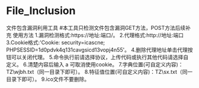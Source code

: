 # File_Inclusion
文件包含漏洞利用工具
#本工具只检测文件包含漏洞GET方法，POST方法后续补充
使用方法
1.漏洞检测格式:https://地址:端口/。
2.代理格式:http://地址:端口
3.Cookie格式:'Cookie: security=icascne; PHPSESSID=1d0pdvk4q131cavgsicd13vopj4n55'。
4.删除代理地址单击代理按钮可以关闭代理。
5.命令执行前请选择协议，上传代码或执行其他代码请选择自定义。
6.清楚内容后输入 a 可取消使用cookie。
7.字典位置(可自定义内容)：TZ\wjbh.txt（同一目录下即可）。
8.特征值位置(可自定义内容)：TZ\sx.txt（同一目录下即可）。
9.ico文件不要删除。
